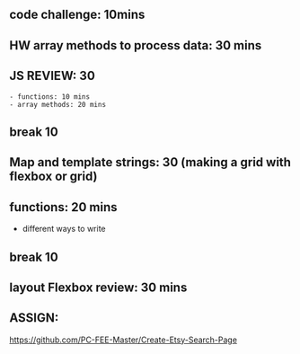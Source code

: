 ## code challenge: 10mins

## HW array methods to process data: 30 mins

## JS REVIEW: 30
    - functions: 10 mins
    - array methods: 20 mins

## break 10

## Map and template strings: 30 (making a grid with flexbox or grid)

## functions: 20 mins
- different ways to write

## break 10

## layout Flexbox review: 30 mins

## ASSIGN:
https://github.com/PC-FEE-Master/Create-Etsy-Search-Page